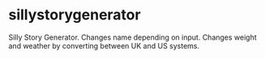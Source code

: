 # sillystorygenerator
Silly Story Generator.
Changes name depending on input.
Changes weight and weather by converting between UK and US systems.
